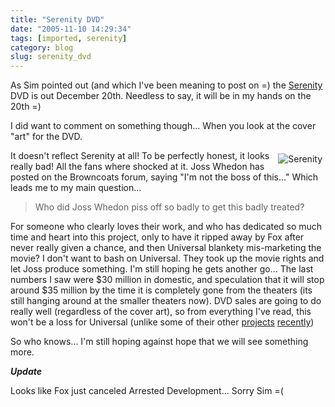 ```yaml
---
title: "Serenity DVD"
date: "2005-11-10 14:29:34"
tags: [imported, serenity]
category: blog
slug: serenity_dvd
---
```


As Sim pointed out (and which I've been meaning to post on =) the <a href="https://www.amazon.com/gp/product/B000BW7QWW/103-3482693-3975003?v=glance&#038;n=130&#038;n=507846&#038;s=dvd&#038;v=glance">Serenity</a> DVD is out December 20th. Needless to say, it will be in my hands on the 20th =)

I did want to comment on something though... When you look at the cover "art" for the DVD.

<div style="float: right; margin: 5px 5px 5px 5px;"><img src="https://images.amazon.com/images/P/B000BW7QWW.01._PE30_SCMZZZZZZZ_.jpg" alt="Serenity" /></div>  It doesn't reflect Serenity at all!  To be perfectly honest, it looks really bad!  All the fans where shocked at it.  Joss Whedon has posted on the Browncoats forum, saying "I'm not the boss of this..."  Which leads me to my main question...

<blockquote>Who did Joss Whedon piss off so badly to get this badly treated?</blockquote>

For someone who clearly loves their work, and who has dedicated so much time and heart into this project, only to have it ripped away by Fox after never really given a chance, and then Universal blankety mis-marketing the movie? I don't want to bash on Universal. They took up the movie rights and let Joss produce something. I'm still hoping he gets another go... The last numbers I saw were $30 million in domestic, and speculation that it will stop around $35 million by the time it is completely gone from the theaters (its still hanging around at the smaller theaters now). DVD sales are going to do really well (regardless of the cover art), so from everything I've read, this won't be a loss for Universal (unlike some of their other <a href="https://www.imdb.com/title/tt0419706/">projects</a> <a href="https://www.imdb.com/title/tt0368709/">recently</a>)

So who knows... I'm still hoping against hope that we will see something more.

<em><strong>Update</strong></em>

Looks like Fox just canceled Arrested Development... Sorry Sim =(
